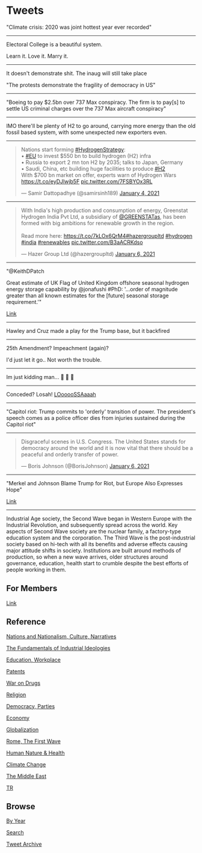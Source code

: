 # Tweets

"Climate crisis: 2020 was joint hottest year ever recorded"

---

Electoral College is a beautiful system.

Learn it. Love it. Marry it.

---

It doesn't demonstrate shit. The inaug will still take place

"The protests demonstrate the fragility of democracy in US"

---

"Boeing to pay $2.5bn over 737 Max conspiracy. The firm is to pay[s]
to settle US criminal charges over the 737 Max aircraft conspiracy"

---

IMO there'll be plenty of H2 to go around, carrying more energy than
the old fossil based system, with some unexpected new exporters even.

---

<blockquote class="twitter-tweet"><p lang="en" dir="ltr">Nations start forming <a href="https://twitter.com/hashtag/HydrogenStrategy?src=hash&amp;ref_src=twsrc%5Etfw">#HydrogenStrategy</a>:<br>• <a href="https://twitter.com/hashtag/EU?src=hash&amp;ref_src=twsrc%5Etfw">#EU</a> to invest $550 bn to build hydrogen (H2) infra<br>• Russia to export 2 mn ton H2 by 2035; talks to Japan, Germany<br>• Saudi, China, etc building huge facilities to produce <a href="https://twitter.com/hashtag/H2?src=hash&amp;ref_src=twsrc%5Etfw">#H2</a><br>With $700 bn market on offer, experts warn of Hydrogen Wars <a href="https://t.co/eyDJlwjb5F">https://t.co/eyDJlwjb5F</a> <a href="https://t.co/7FSBYOx3RL">pic.twitter.com/7FSBYOx3RL</a></p>&mdash; Samir Dattopadhye (@samirsinh189) <a href="https://twitter.com/samirsinh189/status/1346164134962810882?ref_src=twsrc%5Etfw">January 4, 2021</a></blockquote> <script async src="https://platform.twitter.com/widgets.js" charset="utf-8"></script>

---

<blockquote class="twitter-tweet"><p lang="en" dir="ltr">With India&#39;s high production and consumption of energy, Greenstat Hydrogen India Pvt Ltd, a subsidiary of <a href="https://twitter.com/GREENSTATas?ref_src=twsrc%5Etfw">@GREENSTATas</a>, has been formed with big ambitions for renewable growth in the region.<br><br>Read more here: <a href="https://t.co/7kLOx6QrM4">https://t.co/7kLOx6QrM4</a><a href="https://twitter.com/hashtag/hazergroupltd?src=hash&amp;ref_src=twsrc%5Etfw">#hazergroupltd</a> <a href="https://twitter.com/hashtag/hydrogen?src=hash&amp;ref_src=twsrc%5Etfw">#hydrogen</a> <a href="https://twitter.com/hashtag/india?src=hash&amp;ref_src=twsrc%5Etfw">#india</a> <a href="https://twitter.com/hashtag/renewables?src=hash&amp;ref_src=twsrc%5Etfw">#renewables</a> <a href="https://t.co/B3aACRKdso">pic.twitter.com/B3aACRKdso</a></p>&mdash; Hazer Group Ltd (@hazergroupltd) <a href="https://twitter.com/hazergroupltd/status/1346954863721246724?ref_src=twsrc%5Etfw">January 6, 2021</a></blockquote> <script async src="https://platform.twitter.com/widgets.js" charset="utf-8"></script>

---

"@KeithDPatch

Great estimate of UK Flag of United Kingdom offshore seasonal hydrogen
energy storage capability by @jonafushi \#PhD: '...order of magnitude
greater than all known estimates for the [future] seasonal storage
requirement.'"

[Link](https://twitter.com/KeithDPatch/status/1346955375984185345)

---

Hawley and Cruz made a play for the Trump base, but it backfired 

---

25th Amendment? Impeachment (again)?

I'd just let it go.. Not worth the trouble.

---

Im just kidding man...  🤣 🤣 🤣 

---

Conceded? Losah! [LOooooSSAaaah](https://pbs.twimg.com/media/ErMiqlAXAAEjz6a?format=jpg&name=small)

---

"Capitol riot: Trump commits to 'orderly' transition of power. The
president's speech comes as a police officer dies from injuries
sustained during the Capitol riot"

---

<blockquote class="twitter-tweet"><p lang="en" dir="ltr">Disgraceful scenes in U.S. Congress. The United States stands for democracy around the world and it is now vital that there should be a peaceful and orderly transfer of power.</p>&mdash; Boris Johnson (@BorisJohnson) <a href="https://twitter.com/BorisJohnson/status/1346926138057220103?ref_src=twsrc%5Etfw">January 6, 2021</a></blockquote> <script async src="https://platform.twitter.com/widgets.js" charset="utf-8"></script>

---

"Merkel and Johnson Blame Trump for Riot, but Europe Also Expresses Hope"

[Link](https://www.nytimes.com/2021/01/07/world/europe/merkel-macron-trump-violence-democracy.html)

---

Industrial Age society, the Second Wave began in Western Europe with
the Industrial Revolution, and subsequently spread across the
world. Key aspects of Second Wave society are the nuclear family, a
factory-type education system and the corporation. The Third Wave is
the post-industrial society based on hi-tech with all its benefits and
adverse effects causing major attitude shifts in society. Institutions
are built around methods of production, so when a new wave arrives,
older structures around governance, education, health start to crumble
despite the best efforts of people working in them.

## For Members

[Link](https://thirdwave-members.herokuapp.com)

## Reference

[Nations and Nationalism, Culture, Narratives](/2013/02/nations-and-nationalism.md)

[The Fundamentals of Industrial Ideologies](/2011/04/fundamentals-of-industrial-ideologies.md)

[Education, Workplace](2017/09/education-workplace.md)

[Patents](/2018/09/patents.md)

[War on Drugs](/2019/11/war-on-drugs.md)

[Religion](/2015/04/god-religion.md)

[Democracy, Parties](/2016/11/democracy.md)

[Economy](/2018/05/economy.md)

[Globalization](/2018/09/globalization.md)

[Rome, The First Wave](/2017/12/rome.md)

[Human Nature & Health](/2020/07/human-nature.md)

[Climate Change](/2018/12/climate.md)

[The Middle East](/2019/07/middleeast.md)

[TR](../tr)

## Browse

[By Year](years.md)

[Search](search.html)

[Tweet Archive](/tweets/README.md)


